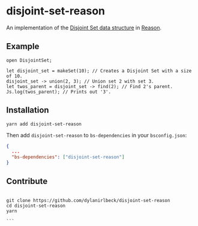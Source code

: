 # disjoint-set-reason

An implementation of the [Disjoint Set data structure](https://en.wikipedia.org/wiki/Disjoint-set_data_structure) in [Reason](https://reasonml.github.io/en/).

## Example

```reason
open DisjointSet;

let disjoint_set = makeSet(10); // Creates a Disjoint Set with a size of 10.
disjoint_set -> union(2, 3); // Union set 2 with set 3.
let twos_parent = disjoint_set -> find(2); // Find 2's parent.
Js.log(twos_parent); // Prints out '3'.
```

## Installation

```shell
yarn add disjoint-set-reason
```

Then add `disjoint-set-reason` to `bs-dependencies` in your `bsconfig.json`:

```json
{
  ...
  "bs-dependencies": ["disjoint-set-reason"]
}
```

## Contribute

````

git clone https://github.com/dylanirlbeck/disjoint-set-reason
cd disjoint-set-reason
yarn

```
````
